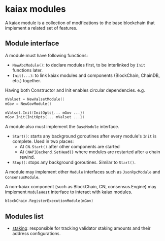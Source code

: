 # kaiax modules

A kaiax module is a collection of modfications to the base blockchain that implement a related set of features.

## Module interface

A module must have following functions:

- `NewAbcModule()`: to declare modules first, to be interlinked by `Init` functions later.
- `Init(...)`: to link kaiax modules and components (BlockChain, ChainDB, etc.) together.

Having both Constructor and Init enables circular dependencies. e.g.

```go
mValset = NewValsetModule()
mGov = NewGovModule()

mValset.Init(InitOpts{... mGov ...})
mGov.Init(InitOpts{... mValset ...})
```

A module also must implement the `BaseModule` interface.

- `Start()`: starts any background goroutines after every module's `Init` is complete. Used in two places:
  - At `CN.Start()` after other components are started
  - At `CNAPIBackend.SetHead()` where modules are restarted after a chain rewind.
- `Stop()`: stops any background goroutines. Similar to `Start()`.

A module may implement other `Module` interfaces such as `JsonRpcModule` and `ConsensusModule`.

A non-kaiax component (such as BlockChain, CN, consensus.Engine) may implement `ModuleHost` interface to interact with kaiax modules.

```go
blockChain.RegisterExecutionModule(mGov)
```

## Modules list

- [staking](./staking): responsible for tracking validator staking amounts and their address configurations.

